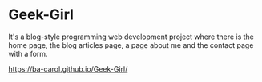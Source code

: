 # Geek-Girl
It's a blog-style programming web development project where there is the home page, the blog articles page, a page about me and the contact page with a form.


https://ba-carol.github.io/Geek-Girl/
